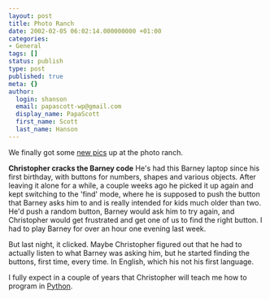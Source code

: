 ```yaml
---
layout: post
title: Photo Ranch
date: 2002-02-05 06:02:14.000000000 +01:00
categories:
- General
tags: []
status: publish
type: post
published: true
meta: {}
author:
  login: shanson
  email: papascott-wp@gmail.com
  display_name: PapaScott
  first_name: Scott
  last_name: Hanson
---
```

<p>We finally got some <a href="http://photos.shcon.com/index.php?album=02_2002/20020204">new pics</a> up at the photo ranch.</p>
<p><b>Christopher cracks the Barney code</b> He's had this Barney laptop since his first birthday, with buttons for numbers, shapes and various objects. After leaving it alone for a while, a couple weeks ago he picked it up again and kept switching to the 'find' mode, where he is supposed to push the button that Barney asks him to and is really intended for kids much older than two. He'd push a random button, Barney would ask him to try again, and Christopher would get frustrated and get one of us to find the right button. I had to play Barney for over an hour one evening last week.</p>
<p>But last night, it clicked. Maybe Christopher figured out that he had to actually listen to what Barney was asking him, but he started finding the buttons, first time, every time. In English, which his not his first language.</p>
<p>I fully expect in a couple of years that Christopher will teach me how to program in <a href="http://www.python.org">Python</a>.</p>
